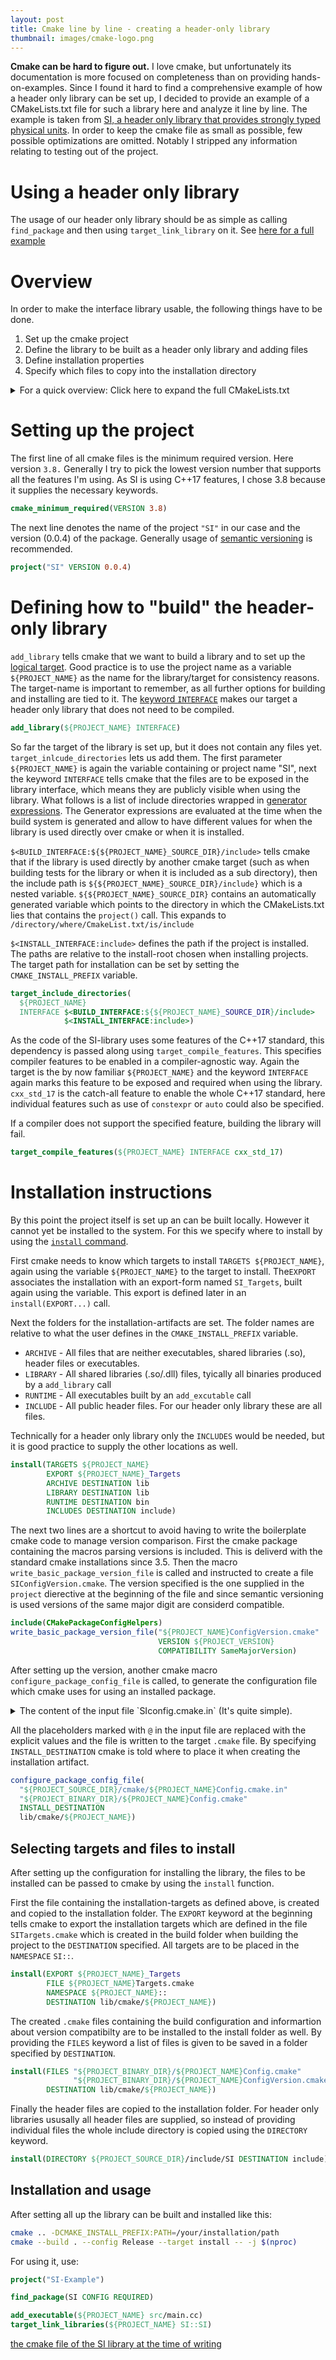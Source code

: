 ```yaml
---
layout: post
title: Cmake line by line - creating a header-only library
thumbnail: images/cmake-logo.png
---
```


**Cmake can be hard to figure out.** I love cmake, but unfortunately its documentation is more focused on completeness than on providing hands-on-examples. Since I found it hard to find a comprehensive example of how a header only library can be set up, I decided to provide an example of a CMakeLists.txt file for such a library here and analyze it line by line. The example is taken from [SI, a header only library that provides strongly typed physical units](https://github.com/bernedom/SI).
In order to keep the cmake file as small as possible, few possible optimizations are omitted. Notably I stripped any information relating to testing out of the project.

# Using a header only library 

The usage of our header only library should be as simple as calling `find_package` and then using `target_link_library` on it. See [here for a full example](https://github.com/bernedom/SI/blob/master/example/CMakeLists.txt)

# Overview

In order to make the interface library usable, the following things have to be done. 

1. Set up the cmake project
1. Define the library to be built as a header only library and adding files
1. Define installation properties
1. Specify which files to copy into the installation directory

<details>
<summary markdown="span">
For a quick overview: Click here to expand the full CMakeLists.txt
</summary>

```cmake
cmake_minimum_required(VERSION 3.8)

project("SI" VERSION 0.0.4)

add_library(${PROJECT_NAME} INTERFACE)

target_include_directories(
  ${PROJECT_NAME}
  INTERFACE $<BUILD_INTERFACE:${${PROJECT_NAME}_SOURCE_DIR}/include>
            $<INSTALL_INTERFACE:include>)

target_compile_features(${PROJECT_NAME} INTERFACE cxx_std_17)

enable_testing()
add_subdirectory(test)

install(TARGETS ${PROJECT_NAME}
        EXPORT ${PROJECT_NAME}_Targets
        ARCHIVE DESTINATION lib
        LIBRARY DESTINATION lib
        RUNTIME DESTINATION bin
        INCLUDES
        DESTINATION include)

include(CMakePackageConfigHelpers)
write_basic_package_version_file("${PROJECT_NAME}ConfigVersion.cmake"
                                 VERSION ${PROJECT_VERSION}
                                 COMPATIBILITY SameMajorVersion)

configure_package_config_file(
  "${PROJECT_SOURCE_DIR}/cmake/SIConfig.cmake.in"
  "${PROJECT_BINARY_DIR}/${PROJECT_NAME}Config.cmake"
  INSTALL_DESTINATION
  lib/cmake/${PROJECT_NAME})

install(EXPORT ${PROJECT_NAME}_Targets
        FILE ${PROJECT_NAME}Targets.cmake
        NAMESPACE ${PROJECT_NAME}::
        DESTINATION lib/cmake/${PROJECT_NAME})

install(FILES "${PROJECT_BINARY_DIR}/${PROJECT_NAME}Config.cmake"
              "${PROJECT_BINARY_DIR}/${PROJECT_NAME}ConfigVersion.cmake"
        DESTINATION lib/cmake/${PROJECT_NAME})

install(DIRECTORY ${PROJECT_SOURCE_DIR}/include/SI DESTINATION include)
```
</details>

# Setting up the project 

The first line of all cmake files is the minimum required version. Here version `3.8.` Generally I try to pick the lowest version number that supports all the features I'm using. As SI is using C++17 features, I chose 3.8 because it supplies the necessary keywords.

```cmake
cmake_minimum_required(VERSION 3.8)
```

The next line denotes the name of the project `"SI"` in our case and the version (0.0.4) of the package. Generally usage of [semantic versioning](https://semver.org/) is recommended.

```cmake
project("SI" VERSION 0.0.4)
```

# Defining how to "build" the header-only library

`add_library` tells cmake that we want to build a library and to set up the [logical target](https://cmake.org/cmake/help/v3.14/manual/cmake-buildsystem.7.html).  Good practice is to use the project name as a variable `${PROJECT_NAME}` as the name for the library/target for consistency reasons. The target-name is important to remember, as all further options for building and installing are tied to it. The [keyword `INTERFACE`](https://cmake.org/cmake/help/v3.14/manual/cmake-buildsystem.7.html#interface-libraries) makes our target a header only library that does not need to be compiled. 

```cmake
add_library(${PROJECT_NAME} INTERFACE)
```

So far the target of the library is set up, but it does not contain any files yet. `target_inlcude_directories` lets us add them. The first parameter `${PROJECT_NAME}` is again the variable containing or project name "SI", next the keyword `INTERFACE` tells cmake that the files are to be exposed in the library interface, which means they are publicly visible when using the library. What follows is a list of include directories wrapped in [generator expressions](https://cmake.org/cmake/help/v3.14/manual/cmake-generator-expressions.7.html#manual:cmake-generator-expressions(7)). The Generator expressions are evaluated at the time when the build system is generated and allow to have different values for when the library is used directly over cmake or when it is installed. 

`$<BUILD_INTERFACE:${${PROJECT_NAME}_SOURCE_DIR}/include>` tells cmake that if the library is used directly by another cmake target (such as when building tests for the library or when it is included as a sub directory), then the include path is `${${PROJECT_NAME}_SOURCE_DIR}/include}` which is a nested variable. `${${PROJECT_NAME}_SOURCE_DIR}` contains an automatically generated variable which points to the directory in which the CMakeLists.txt lies that contains the `project()` call. This expands to `/directory/where/CmakeList.txt/is/include`

`$<INSTALL_INTERFACE:include>` defines the path if the project is installed. The paths are relative to the install-root chosen when installing projects. The target path for installation can be set by setting the `CMAKE_INSTALL_PREFIX` variable. 

```cmake
target_include_directories(
  ${PROJECT_NAME}
  INTERFACE $<BUILD_INTERFACE:${${PROJECT_NAME}_SOURCE_DIR}/include>
            $<INSTALL_INTERFACE:include>)
```

As the code of the SI-library uses some features of the C++17 standard, this dependency is passed along using `target_compile_features`. This specifies compiler features to be enabled in a compiler-agnostic way. Again the target is the by now familiar `${PROJECT_NAME}` and the keyword `INTERFACE` again marks this feature to be exposed and required when using the library. `cxx_std_17` is the catch-all feature to enable the whole C++17 standard, here individual features such as use of `constexpr` or `auto` could also be specified. 

If a compiler does not support the specified feature, building the library will fail. 


```cmake
target_compile_features(${PROJECT_NAME} INTERFACE cxx_std_17)
```

# Installation instructions

By this point the project itself is set up an can be built locally. However it cannot yet be installed to the system. For this we specify where to install by using the [`install` command](https://cmake.org/cmake/help/latest/command/install.html).

First cmake needs to know which targets to install `TARGETS ${PROJECT_NAME}`, again using the variable `${PROJECT_NAME}` to the target to install. 
The`EXPORT` associates the installation with an export-form named `SI_Targets`, built again using the variable. This export is defined later in an `install(EXPORT...)` call. 
 
Next the folders for the installation-artifacts are set. The folder names are relative to what the user defines in the `CMAKE_INSTALL_PREFIX` variable.

* `ARCHIVE` - All files that are neither executables, shared libraries (.so), header files or executables. 
* `LIBRARY` - All shared libraries (.so/.dll) files, tyically all binaries produced by a `add_library` call
* `RUNTIME` - All executables built by an `add_excutable` call
* `INCLUDE` - All public header files. For our header only library these are all files. 
  
 Technically for a header only library only the `INCLUDES` would be needed, but it is good practice to supply the other locations as well. 

```cmake
install(TARGETS ${PROJECT_NAME}
        EXPORT ${PROJECT_NAME}_Targets
        ARCHIVE DESTINATION lib
        LIBRARY DESTINATION lib
        RUNTIME DESTINATION bin
        INCLUDES DESTINATION include)
```

The next two lines are a shortcut to avoid having to write the boilerplate cmake code to manage version comparison. First the cmake package containing the macros parsing versions is included. This is deliverd with the standard cmake installations since 3.5. Then the macro `write_basic_package_version_file` is called and instructed to create a file `SIConfigVersion.cmake`. The version specified is the one supplied in the `project` dierective at the beginning of the file and since semantic versioning is used versions of the same major digit are considerd compatible. 

```cmake
include(CMakePackageConfigHelpers)
write_basic_package_version_file("${PROJECT_NAME}ConfigVersion.cmake"
                                 VERSION ${PROJECT_VERSION}
                                 COMPATIBILITY SameMajorVersion)
```

After setting up the version, another cmake macro `configure_package_config_file` is called, to generate the configuration file which cmake uses for using an installed package.
<details>
<summary markdown="span">
 The content of the input file `SIconfig.cmake.in` (It's quite simple). 
</summary>

```cmake
@PACKAGE_INIT@

include("${CMAKE_CURRENT_LIST_DIR}/@PROJECT_NAME@Targets.cmake")
check_required_components("@PROJECT_NAME@")
```

</details>

All the placeholders marked with `@` in the input file are replaced with the explicit values and the file is written to the target `.cmake` file. 
By specifying `INSTALL_DESTINATION` cmake is told where to place it when creating the installation artifact.

```cmake
configure_package_config_file(
  "${PROJECT_SOURCE_DIR}/cmake/${PROJECT_NAME}Config.cmake.in"
  "${PROJECT_BINARY_DIR}/${PROJECT_NAME}Config.cmake"
  INSTALL_DESTINATION
  lib/cmake/${PROJECT_NAME})
```

## Selecting targets and files to install

After setting up the configuration for installing the library, the files to be installed can be passed to cmake by using the `install` function. 

First the file containing the installation-targets as defined above, is created and copied to the installation folder. The `EXPORT` keyword at the beginning tells cmake to export the installation targets which are defined in the file `SITargets.cmake` which is created in the build folder when building the project to the `DESTINATION` specified. All targets are to be placed in the `NAMESPACE` `SI::`.

```cmake
install(EXPORT ${PROJECT_NAME}_Targets
        FILE ${PROJECT_NAME}Targets.cmake
        NAMESPACE ${PROJECT_NAME}::
        DESTINATION lib/cmake/${PROJECT_NAME})
```

The created `.cmake` files containing the build configuration and informartion about version compatibilty are to be installed to the install folder as well. By providing the `FILES` keyword a list of files is given to be saved in a folder specified by `DESTINATION`. 

```cmake
install(FILES "${PROJECT_BINARY_DIR}/${PROJECT_NAME}Config.cmake"
              "${PROJECT_BINARY_DIR}/${PROJECT_NAME}ConfigVersion.cmake"
        DESTINATION lib/cmake/${PROJECT_NAME})
```

Finally the header files are copied to the installation folder. For header only libraries ususally all header files are supplied, so instead of providing individual files the whole include directory is copied using the `DIRECTORY` keyword. 

```cmake
install(DIRECTORY ${PROJECT_SOURCE_DIR}/include/SI DESTINATION include)
```

## Installation and usage

After setting all up the library can be built and installed like this:

```bash
cmake .. -DCMAKE_INSTALL_PREFIX:PATH=/your/installation/path
cmake --build . --config Release --target install -- -j $(nproc)
```

For using it, use:

```cmake
project("SI-Example")

find_package(SI CONFIG REQUIRED)

add_executable(${PROJECT_NAME} src/main.cc)
target_link_libraries(${PROJECT_NAME} SI::SI)

```

[the cmake file of the SI library at the time of writing](https://github.com/bernedom/SI/blob/18586fcc0efc269dd2014c7fcf52838e9068558b/CMakeLists.txt)
